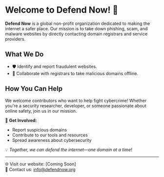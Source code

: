 # Welcome to Defend Now! 🚨

**Defend Now** is a global non-profit organization dedicated to making the internet a safer place. Our mission is to take down phishing, scam, and malware websites by directly contacting domain registrars and service providers. 

## What We Do
- 🛡️ Identify and report fraudulent websites.
- 📢 Collaborate with registrars to take malicious domains offline.

## How You Can Help
We welcome contributors who want to help fight cybercrime! Whether you're a security researcher, developer, or someone passionate about online safety, join us in our mission.

📌 **Get Involved:**
- Report suspicious domains
- Contribute to our tools and resources
- Spread awareness about cybersecurity

💡 *Together, we can defend the internet—one domain at a time!*

---
🌐 Visit our website: [Coming Soon]  
📧 Contact us: [info@defendnow.org](mailto:info@defendnow.org)
